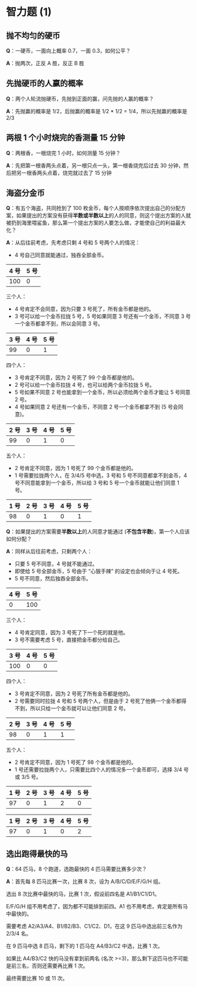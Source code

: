 # 智力题 (1)

## 抛不均匀的硬币

**Q**：一硬币，一面向上概率 0.7，一面 0.3，如何公平？

**A**：抛两次，正反 A 胜，反正 B 胜

## 先抛硬币的人赢的概率

**Q**：两个人轮流抛硬币，先抛到正面的赢，问先抛的人赢的概率？

**A**：先抛赢的概率是 1/2，后抛赢的概率是 1/2 \* 1/2 = 1/4，所以先抛赢的概率是 2/3

## 两根 1 个小时烧完的香测量 15 分钟

**Q**：两根香，一根烧完 1 小时，如何测量 15 分钟？

**A**：先把第一根香两头点着，另一根只点一头，第一根香烧完后过去 30 分钟，然后把另一根香两头点着，烧完就过去了 15 分钟

## 海盗分金币

**Q**：有五个海盗，共同抢到了 100 枚金币，每个人按顺序依次提出自己的分配方案，如果提出的方案没有获得**半数或半数以上**的人的同意，则这个提出方案的人就被扔到海里喂鲨鱼，那么第一个提出方案的人要怎么做，才能使自己的利益最大化？

**A**：从后往前考虑，先考虑只剩 4 号和 5 号两个人的情况：

- 4 号自己同意就能通过，独吞全部金币。

| 4 号 | 5 号 |
| ---- | ---- |
| 100  | 0    |

三个人：

- 4 号肯定不会同意，因为只要 3 号死了，所有金币都是他的。
- 3 号可以给一个金币拉拢 5 号，5 号如果同意 3 号还有一个金币，不同意 3 号一个金币都拿不到，所以会同意 3 号。

| 3 号 | 4 号 | 5 号 |
| ---- | ---- | ---- |
| 99   | 0    | 1    |

四个人：

- 3 号肯定不同意，因为 2 号死了 99 个金币都是他的。
- 2 号可以给一个金币拉拢 4 号，也可以给两个金币拉拢 5 号。
- 5 号如果不同意 2 号也能拿到一个金币，所以必须给两个金币才能让 5 号同意 2 号。
- 4 号如果同意 2 号还有一个金币，不同意 2 号一个金币都拿不到 (5 号会同意)。

| 2 号 | 3 号 | 4 号 | 5 号 |
| ---- | ---- | ---- | ---- |
| 99   | 0    | 1    | 0    |

五个人：

- 2 号肯定不同意，因为 1 号死了 99 个金币都是他的。
- 1 号需要拉拢两个人，在 3/4/5 号中选，3 号和 5 号不同意都拿不到金币，4 号不同意能拿到一个金币，所以给 3 号和 5 号一个金币就能让他们同意 1 号。

| 1 号 | 2 号 | 3 号 | 4 号 | 5 号 |
| ---- | ---- | ---- | ---- | ---- |
| 98   | 0    | 1    | 0    | 1    |

**Q**：如果提出的方案需要**半数以上**的人同意才能通过 (**不包含半数**)，第一个人应该如何分配？

**A**：同样从后往前考虑，只剩两个人：

- 只要 5 号不同意，4 号就不能通过。
- 即使给 5 号全部金币，5 号由于 “心狠手辣” 的设定也会倾向于让 4 号死。
- 5 号不同意，然后独吞全部金币。

| 4 号 | 5 号 |
| ---- | ---- |
| 0    | 100  |

三个人：

- 4 号肯定同意，因为 3 号死了下一个死的就是他。
- 3 号不需要考虑 5 号，直接把金币都分给自己。

| 3 号 | 4 号 | 5 号 |
| ---- | ---- | ---- |
| 100  | 0    | 0    |

四个人：

- 3 号肯定不同意，因为 2 号死了所有金币都是他的。
- 2 号需要同时拉拢 4 号和 5 号两个人，但是由于 2 号死了他俩一个金币都得不到，所以只给一个金币就可以让他们同意 2 号。

| 2 号 | 3 号 | 4 号 | 5 号 |
| ---- | ---- | ---- | ---- |
| 98   | 0    | 1    | 1    |

五个人：

- 2 号肯定不同意，因为 1 号死了 98 个金币都是他的。
- 1 号还需要拉拢两个人，只需要比四个人的情况多一个金币即可，选择 3/4 号或 3/5 号。

| 1 号 | 2 号 | 3 号 | 4 号 | 5 号 |
| ---- | ---- | ---- | ---- | ---- |
| 97   | 0    | 1    | 2    | 0    |

| 1 号 | 2 号 | 3 号 | 4 号 | 5 号 |
| ---- | ---- | ---- | ---- | ---- |
| 97   | 0    | 1    | 0    | 2    |

## 选出跑得最快的马

**Q**：64 匹马，8 个跑道，选跑最快的 4 匹马需要比赛多少次？

**A**：首先每 8 匹马比赛一次，比赛 8 次，设为 A/B/C/D/E/F/G/H 组。

选出 8 次比赛中最快的马，比赛 1 次，假设前四名是 A1/B1/C1/D1。

E/F/G/H 组不用考虑了，因为都不可能排到前四。A1 也不用考虑，肯定是所有马中最快的。

需要考虑 A2/A3/A4、B1/B2/B3、C1/C2、D1，在这 9 匹马中选出前三名作为 2/3/4 名。

在 9 匹马中选 8 匹马，剩下的 1 匹马在 A4/B3/C2 中选，比赛 1 次。

如果比 A4/B3/C2 快的马没有拿到前两名 (名次 >=3)，那么剩下这匹马也不可能是前三名，否则还需要再比赛 1 次。

最终需要比赛 10 或 11 次。
